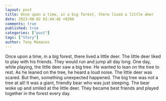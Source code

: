 ```yaml
---
layout: post
title: Once upon a time, in a big forest, there lived a little deer
date: 2023-08-02 02:44:46 +0200
comments: true
published: true
categories: ["post"]
tags: ["Story"]
author: Tony Mamacos
---
```

Once upon a time, in a big forest, there lived a little deer. The little deer liked to play with his friends. They would run and jump all day long.
One day, while playing, the little deer saw a big tree. He wanted to lean on the tree to rest. As he leaned on the tree, he heard a loud noise. The little deer was scared.
But then, something unexpected happened. The big tree was not a tree at all! It was a giant, friendly bear who was just sleeping. The bear woke up and smiled at the little deer. They became best friends and played together in the forest every day.
